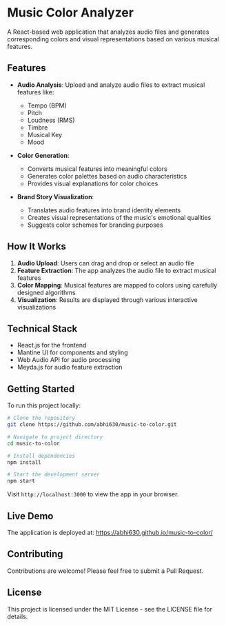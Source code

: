 # Music Color Analyzer

A React-based web application that analyzes audio files and generates corresponding colors and visual representations based on various musical features.

## Features

- **Audio Analysis**: Upload and analyze audio files to extract musical features like:
  - Tempo (BPM)
  - Pitch
  - Loudness (RMS)
  - Timbre
  - Musical Key
  - Mood

- **Color Generation**:
  - Converts musical features into meaningful colors
  - Generates color palettes based on audio characteristics
  - Provides visual explanations for color choices

- **Brand Story Visualization**:
  - Translates audio features into brand identity elements
  - Creates visual representations of the music's emotional qualities
  - Suggests color schemes for branding purposes

## How It Works

1. **Audio Upload**: Users can drag and drop or select an audio file
2. **Feature Extraction**: The app analyzes the audio file to extract musical features
3. **Color Mapping**: Musical features are mapped to colors using carefully designed algorithms
4. **Visualization**: Results are displayed through various interactive visualizations

## Technical Stack

- React.js for the frontend
- Mantine UI for components and styling
- Web Audio API for audio processing
- Meyda.js for audio feature extraction

## Getting Started

To run this project locally:

```bash
# Clone the repository
git clone https://github.com/abhi630/music-to-color.git

# Navigate to project directory
cd music-to-color

# Install dependencies
npm install

# Start the development server
npm start
```

Visit `http://localhost:3000` to view the app in your browser.

## Live Demo

The application is deployed at: https://abhi630.github.io/music-to-color/

## Contributing

Contributions are welcome! Please feel free to submit a Pull Request.

## License

This project is licensed under the MIT License - see the LICENSE file for details.
